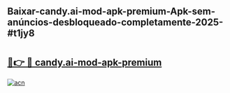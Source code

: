 ## Baixar-candy.ai-mod-apk-premium-Apk-sem-anúncios-desbloqueado-completamente-2025-#t1jy8

# <h2><a href="https://ainizakaria.my?title=candy.ai-mod-apk-premium&ref=22M">🔗👉 🔴 candy.ai-mod-apk-premium</a></h2>

[![acn](https://github.com/user-attachments/assets/0f9c940e-d8b0-45ae-aac7-cd30a18b3e1c)](https://ainizakaria.my?title=candy.ai-mod-apk-premium&ref=22M)


